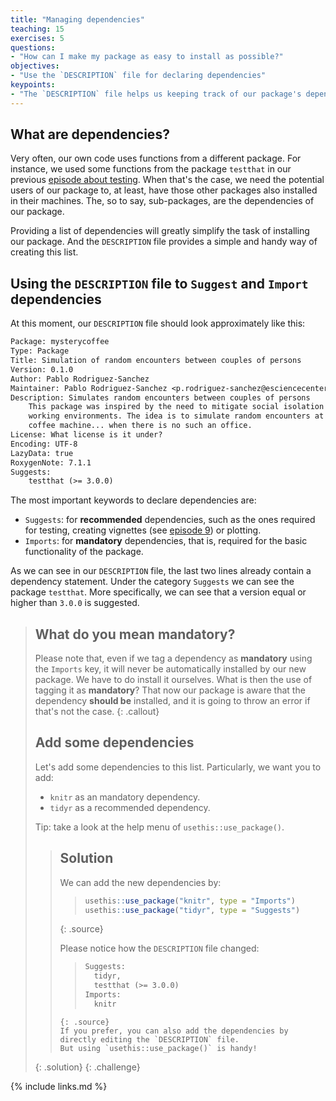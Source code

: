 ```yaml
---
title: "Managing dependencies"
teaching: 15
exercises: 5
questions:
- "How can I make my package as easy to install as possible?"
objectives:
- "Use the `DESCRIPTION` file for declaring dependencies"
keypoints:
- "The `DESCRIPTION` file helps us keeping track of our package's dependencies"
---
```


## What are dependencies?

Very often, our own code uses functions from a different package.
For instance, we used some functions from the package `testthat` in our previous [episode about testing](../05-testing).
When that's the case, we need the potential users of our package to, at least, have those other packages also installed in their machines.
The, so to say, sub-packages, are the dependencies of our package.

Providing a list of dependencies will greatly simplify the task of installing our package.
And the `DESCRIPTION` file provides a simple and handy way of creating this list.

## Using the `DESCRIPTION` file to `Suggest` and `Import` dependencies

At this moment, our `DESCRIPTION` file should look approximately like this:

~~~txt
Package: mysterycoffee
Type: Package
Title: Simulation of random encounters between couples of persons
Version: 0.1.0
Author: Pablo Rodriguez-Sanchez
Maintainer: Pablo Rodriguez-Sanchez <p.rodriguez-sanchez@esciencecenter.nl>
Description: Simulates random encounters between couples of persons
    This package was inspired by the need to mitigate social isolation in remote
    working environments. The idea is to simulate random encounters at the office's
    coffee machine... when there is no such an office.
License: What license is it under?
Encoding: UTF-8
LazyData: true
RoxygenNote: 7.1.1
Suggests:
    testthat (>= 3.0.0)
~~~

The most important keywords to declare dependencies are:

- `Suggests`: for **recommended** dependencies, such as the ones required for testing, creating vignettes (see [episode 9](../09-vignettes)) or plotting.
- `Imports`: for **mandatory** dependencies, that is, required for the basic functionality of the package.

As we can see in our `DESCRIPTION` file, the last two lines already contain a dependency statement.
Under the category `Suggests` we can see the package `testthat`.
More specifically, we can see that a version equal or higher than `3.0.0` is suggested.

> ## What do you mean mandatory?
> Please note that, even if we tag a dependency as **mandatory** using the `Imports` key, it will never be automatically installed by our new package.
> We have to do install it ourselves.
> What is then the use of tagging it as **mandatory**?
> That now our package is aware that the dependency **should be** installed, and it is going to throw an error if that's not the case.
{: .callout}
> ## Add some dependencies
> Let's add some dependencies to this list.
> Particularly, we want you to add:
>
> - `knitr` as an mandatory dependency.
> - `tidyr` as a recommended dependency.
>
> Tip: take a look at the help menu of `usethis::use_package()`.
>
> > ## Solution
> > We can add the new dependencies by:
> > > ~~~r
> > > usethis::use_package("knitr", type = "Imports")
> > > usethis::use_package("tidyr", type = "Suggests")
> > > ~~~
> > {: .source}
> >
> > Please notice how the `DESCRIPTION` file changed:
> > > ~~~txt
> > > Suggests:
> > >   tidyr,
> > >   testthat (>= 3.0.0)
> > > Imports:
> > >   knitr
> > ~~~
> > {: .source}
> > If you prefer, you can also add the dependencies by directly editing the `DESCRIPTION` file.
> > But using `usethis::use_package()` is handy!
> {: .solution}
{: .challenge}


{% include links.md %}

